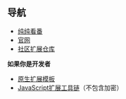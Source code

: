 ## 导航

- [纯纯看番](https://github.com/easybangumiorg/EasyBangumi)
- [官网](https://github.com/easybangumiorg/website)
- [社区扩展仓库](https://github.com/easybangumiorg/CommunityExtension)

**如果你是开发者**

- [原生扩展模板](https://github.com/easybangumiorg/EasyBangumi-ExtensionBase)
- [JavaScript扩展工具链](https://github.com/easybangumiorg/JsDev)（不包含加密）
